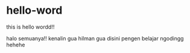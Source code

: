 # hello-word
this is hello wordd!!

halo semuanya!!
kenalin gua hilman
gua disini pengen belajar ngodingg hehehe
